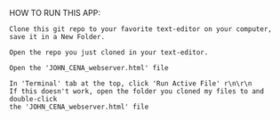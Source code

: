 HOW TO RUN THIS APP:

    Clone this git repo to your favorite text-editor on your computer, save it in a New Folder. 
    
    Open the repo you just cloned in your text-editor.
    
    Open the 'JOHN_CENA_webserver.html' file

    In 'Terminal' tab at the top, click 'Run Active File' r\n\r\n
    If this doesn't work, open the folder you cloned my files to and double-click 
    the 'JOHN_CENA_webserver.html' file
